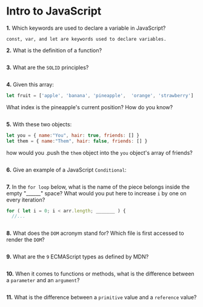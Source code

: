 # Intro to JavaScript

**1.** Which keywords are used to declare a variable in JavaScript?
<!-- enter you answer in the space below -->
```
const, var, and let are keywords used to declare variables.
```


**2.** What is the definition of a function?
<!-- enter you answer in the space below -->
```

```


**3.** What are the `SOLID` principles?
<!-- enter you answer in the space below -->
```

```


**4.** Given this array: 
```js
let fruit = ['apple', 'banana', 'pineapple',  'orange', 'strawberry']
```

What index is the pineapple's current position? How do you know?
<!-- enter you answer in the space below -->
```

```


**5.** With these two objects: 
```js
let you = { name:"You", hair: true, friends: [] }
let them = { name:"Them", hair: false, friends: [] }
```
how would you .push the `them` object into the `you` object's array of friends?
<!-- enter you answer in the space below -->
```

```


**6.** Give an example of a JavaScript `Conditional`:
<!-- enter you answer in the space below -->
```

```


**7.** In the `for loop` below, what is the name of the piece belongs inside the empty "______" space? What would you put here to increase `i` by one on every iteration?
```js
for ( let i = 0; i < arr.length; _______ ) {
  //...
```
<!-- enter you answer in the space below -->
```

```


**8.** What does the `DOM` acronym stand for? Which file is first accessed to render the `DOM`?
<!-- enter you answer in the space below -->
```

```


**9.** What are the `9` ECMAScript types as defined by MDN?
<!-- enter you answer in the space below -->
```

```


**10.** When it comes to functions or methods, what is the difference between a `parameter` and an `argument`?
<!-- enter you answer in the space below -->
```

```


**11.** What is the difference between a `primitive` value and a `reference` value?
<!-- enter you answer in the space below -->
```

```